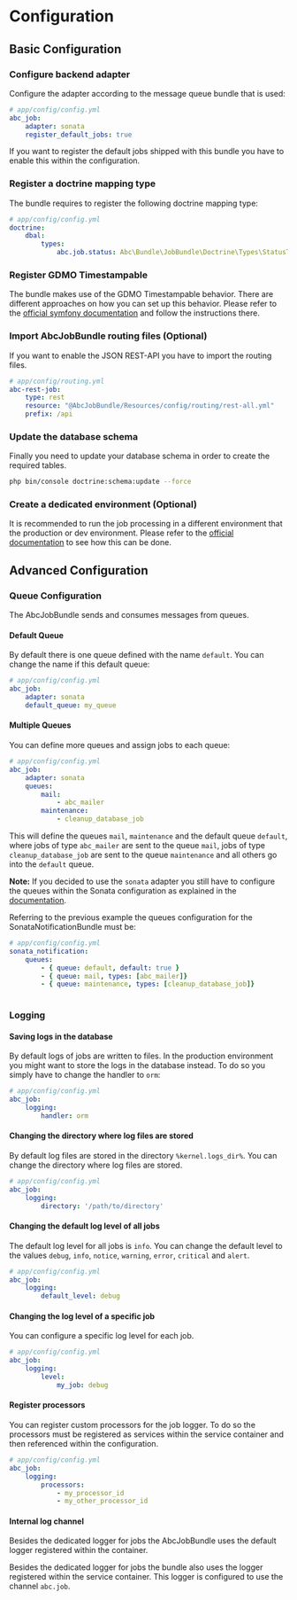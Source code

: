 Configuration
=============

## Basic Configuration

### Configure backend adapter

Configure the adapter according to the message queue bundle that is used:

```yaml
# app/config/config.yml
abc_job:
    adapter: sonata
    register_default_jobs: true
```

If you want to register the default jobs shipped with this bundle you have to enable this within the configuration.

### Register a doctrine mapping type

The bundle requires to register the following doctrine mapping type:

```yaml
# app/config/config.yml
doctrine:
    dbal:
        types:
            abc.job.status: Abc\Bundle\JobBundle\Doctrine\Types\StatusType
```

### Register GDMO Timestampable

The bundle makes use of the GDMO Timestampable behavior. There are different approaches on how you can set up this behavior. Please refer to the [official symfony documentation](http://symfony.com/doc/current/cookbook/doctrine/common_extensions.html) and follow the instructions there.

### Import AbcJobBundle routing files (Optional)

If you want to enable the JSON REST-API you have to import the routing files.

```yaml
# app/config/routing.yml
abc-rest-job:
    type: rest
    resource: "@AbcJobBundle/Resources/config/routing/rest-all.yml"
    prefix: /api
```

### Update the database schema

Finally you need to update your database schema in order to create the required tables.

```bash
php bin/console doctrine:schema:update --force
```

### Create a dedicated environment (Optional)

It is recommended to run the job processing in a different environment that the production or dev environment. Please refer to the [official documentation](http://symfony.com/doc/current/configuration/environments.html) to see how this can be done.

## Advanced Configuration

### Queue Configuration

The AbcJobBundle sends and consumes messages from queues.

#### Default Queue

By default there is one queue defined with the name `default`. You can change the name if this default queue:

```yaml
# app/config/config.yml
abc_job:
    adapter: sonata
    default_queue: my_queue
```

#### Multiple Queues

You can define more queues and assign jobs to each queue:

```yaml
# app/config/config.yml
abc_job:
    adapter: sonata
    queues:
        mail:
            - abc_mailer
        maintenance:
            - cleanup_database_job
```

This will define the queues `mail`, `maintenance` and the default queue `default`, where jobs of type `abc_mailer` are sent to the queue `mail`, jobs of type `cleanup_database_job` are sent to the queue `maintenance` and all others go into the `default` queue.

__Note:__ If you decided to use the `sonata` adapter you still have to configure the queues within the Sonata configuration as explained in the [documentation](https://sonata-project.org/bundles/notification/master/doc/reference/multiple_queues.html).

Referring to the previous example the queues configuration for the SonataNotificationBundle must be:

```yaml
# app/config/config.yml
sonata_notification:
    queues:
        - { queue: default, default: true }
        - { queue: mail, types: [abc_mailer]}
        - { queue: maintenance, types: [cleanup_database_job]}
        
```

### Logging

#### Saving logs in the database

By default logs of jobs are written to files. In the production environment you might want to store the logs in the database instead. To do so you simply have to change the handler to `orm`:

```yaml
# app/config/config.yml
abc_job:
    logging:
        handler: orm
```

#### Changing the directory where log files are stored

By default log files are stored in the directory `%kernel.logs_dir%`. You can change the directory where log files are stored.

```yaml
# app/config/config.yml
abc_job:
    logging:
        directory: '/path/to/directory'
```

#### Changing the default log level of all jobs

The default log level for all jobs is `info`. You can change the default level to the values `debug`, `info`, `notice`, `warning`, `error`, `critical` and `alert`.

```yaml
# app/config/config.yml
abc_job:
    logging:
        default_level: debug
```

#### Changing the log level of a specific job

You can configure a specific log level for each job.

```yaml
# app/config/config.yml
abc_job:
    logging:
        level:
            my_job: debug
```

#### Register processors

You can register custom processors for the job logger. To do so the processors must be registered as services within the service container and then referenced within the configuration.

```yaml
# app/config/config.yml
abc_job:
    logging:
        processors:
            - my_processor_id
            - my_other_processor_id
```

#### Internal log channel

Besides the dedicated logger for jobs the AbcJobBundle uses the default logger registered within the container.

Besides the dedicated logger for jobs the bundle also uses the logger registered within the service container. This logger is configured to use the channel `abc.job`.